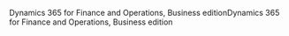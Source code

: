 <span data-ttu-id="1be80-101">Dynamics 365 for Finance and Operations, Business edition</span><span class="sxs-lookup"><span data-stu-id="1be80-101">Dynamics 365 for Finance and Operations, Business edition</span></span>